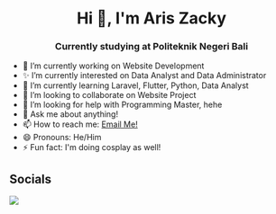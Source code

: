 <h1 align='center'>Hi 👋, I'm Aris Zacky</h1>

<h3 align='center'>Currently studying at Politeknik Negeri Bali</h3>

- 🔭 I’m currently working on Website Development
- ✨ I’m currently interested on Data Analyst and Data Administrator
- 🌱 I’m currently learning Laravel, Flutter, Python, Data Analyst
- 👯 I’m looking to collaborate on Website Project
- 🤔 I’m looking for help with Programming Master, hehe
- 💬 Ask me about anything!
- 📫 How to reach me: <a href="mailto:rizkyariszacky@gmail.com">Email Me!</a>
- 😄 Pronouns: He/Him
- ⚡ Fun fact: I'm doing cosplay as well!

## Socials
<a href="https://www.instagram.com/ariszcky/" target="__blank"><img src="https://img.shields.io/badge/Instagram-E4405F?style=for-the-badge&logo=instagram&logoColor=white" /></a>
<!--
**ArisZacky/ArisZacky** is a ✨ _special_ ✨ repository because its `README.md` (this file) appears on your GitHub profile.

Here are some ideas to get you started:

- 🔭 I’m currently working on ...
- 🌱 I’m currently learning ...
- 👯 I’m looking to collaborate on ...
- 🤔 I’m looking for help with ...
- 💬 Ask me about ...
- 📫 How to reach me: ...
- 😄 Pronouns: ...
- ⚡ Fun fact: ...
-->
